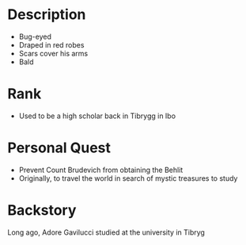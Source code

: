 # Description
   - Bug-eyed
   - Draped in red robes
   - Scars cover his arms
   - Bald
# Rank
- Used to be a high scholar back in Tibrygg in Ibo
# Personal Quest
- Prevent Count Brudevich from obtaining the Behlit
- Originally, to travel the world in search of mystic treasures to study
# Backstory
Long ago, Adore Gavilucci studied at the university in Tibryg